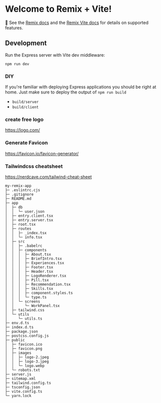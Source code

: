 # Welcome to Remix + Vite!

📖 See the [Remix docs](https://remix.run/docs) and the [Remix Vite docs](https://remix.run/docs/en/main/future/vite) for details on supported features.

## Development

Run the Express server with Vite dev middleware:

```shellscript
npm run dev
```

### DIY

If you're familiar with deploying Express applications you should be right at home. Just make sure to deploy the output of `npm run build`

- `build/server`
- `build/client`

### create free logo

https://logo.com/

### Generate Favicon

https://favicon.io/favicon-generator/

### Tailwindcss cheatsheet

https://nerdcave.com/tailwind-cheat-sheet

```
my-remix-app
├─ .eslintrc.cjs
├─ .gitignore
├─ README.md
├─ app
│  ├─ db
│  │  └─ user.json
│  ├─ entry.client.tsx
│  ├─ entry.server.tsx
│  ├─ root.tsx
│  ├─ routes
│  │  ├─ _index.tsx
│  │  └─ info.tsx
│  ├─ src
│  │  ├─ .babelrc
│  │  ├─ components
│  │  │  ├─ About.tsx
│  │  │  ├─ BriefIntro.tsx
│  │  │  ├─ Experiences.tsx
│  │  │  ├─ Footer.tsx
│  │  │  ├─ Header.tsx
│  │  │  ├─ LogoRenderer.tsx
│  │  │  ├─ Pill.tsx
│  │  │  ├─ Recommendation.tsx
│  │  │  ├─ Skills.tsx
│  │  │  ├─ component.styles.ts
│  │  │  └─ type.ts
│  │  └─ screens
│  │     └─ WorkPanel.tsx
│  ├─ tailwind.css
│  └─ utils
│     └─ utils.ts
├─ env.d.ts
├─ index.d.ts
├─ package.json
├─ postcss.config.js
├─ public
│  ├─ favicon.ico
│  ├─ favicon.png
│  ├─ images
│  │  ├─ logo-2.jpeg
│  │  ├─ logo-3.jpeg
│  │  └─ logo.webp
│  └─ robots.txt
├─ server.js
├─ sitemap.xml
├─ tailwind.config.ts
├─ tsconfig.json
├─ vite.config.ts
└─ yarn.lock

```
